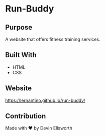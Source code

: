 # Run-Buddy

## Purpose
 A website that offers fitness training services.

## Built With 
* HTML
* CSS 

## Website
https://lernantino.github.io/run-buddy/

## Contribution  
Made with ❤️ by Devin Ellsworth
